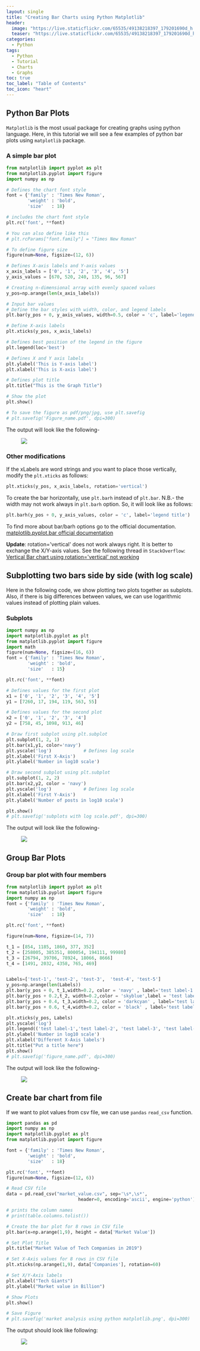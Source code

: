 ```yaml
---
layout: single
title: "Creating Bar Charts using Python Matplotlib"
header:
  image: "https://live.staticflickr.com/65535/49138218397_179201690d_h.jpg"
  teaser: "https://live.staticflickr.com/65535/49138218397_179201690d_h.jpg"
categories:
  - Python
tags:
  - Python
  - Tutorial
  - Charts
  - Graphs
toc: true
toc_label: "Table of Contents"
toc_icon: "heart"
---
```


## Python Bar Plots
`Matplotlib` is the most usual package for creating graphs using python language. Here, in this tutorial we will see a few examples of python bar plots using `matplotlib` package.

### A simple bar plot
```python
from matplotlib import pyplot as plt
from matplotlib.pyplot import figure
import numpy as np

# Defines the chart font style
font = {'family' : 'Times New Roman',
        'weight' : 'bold',
        'size'   : 18}

# includes the chart font style
plt.rc('font', **font)

# You can also define like this
# plt.rcParams["font.family"] = "Times New Roman"

# To define figure size
figure(num=None, figsize=(12, 6))

# Defines X-axis labels and Y-axis values
x_axis_labels = ['0', '1', '2', '3', '4', '5']
y_axis_values = [670, 520, 240, 135, 96, 567]

# Creating n-dimensional array with evenly spaced values
y_pos=np.arange(len(x_axis_labels))

# Input bar values
# Define the bar styles with width, color, and legend labels
plt.bar(y_pos + 0, y_axis_values, width=0.5, color = 'c', label='legend title')

# Define X-axis labels
plt.xticks(y_pos, x_axis_labels)

# Defines best position of the legend in the figure
plt.legend(loc='best')

# Defines X and Y axis labels
plt.ylabel('This is Y-axis label')
plt.xlabel('This is X-axis label')

# Defines plot title
plt.title("This is the Graph Title")

# Show the plot
plt.show()

# To save the figure as pdf/png/jpg, use plt.savefig
# plt.savefig('Figure_name.pdf', dpi=300)
```

The output will look like the following-
<figure>
	<a href="https://live.staticflickr.com/65535/49138239207_5177a2c408_h.jpg"><img src="https://live.staticflickr.com/65535/49138239207_5177a2c408_h.jpg"></a>
</figure>


### Other modifications
If the xLabels are word strings and you want to place those vertically, modify the `plt.xticks` as follows:
```python
plt.xticks(y_pos, x_axis_labels, rotation='vertical')
```

To create the bar horizontally, use `plt.barh` instead of `plt.bar`. N.B.- the width may not work always in `plt.barh` option. So, it will look like as follows:
```Python
plt.barh(y_pos + 0, y_axis_values, color = 'c', label='legend title')
```
To find more about bar/barh options go to the official documentation.
[matplotlib.pyplot.bar official documentation](https://matplotlib.org/3.1.1/api/_as_gen/matplotlib.pyplot.bar.html)

**Update**: rotation='vertical' does not work always right. It is better to exchange the X/Y-axis values. See the following thread in `StackOverflow`:
[Vertical Bar chart using rotation='vertical' not working](https://stackoverflow.com/questions/40104730/vertical-bar-chart-using-rotation-vertical-not-working)


## Subplotting two bars side by side (with log scale)
Here in the following code, we show plotting two plots together as subplots. Also, if there is big differences between values, we can use logarithmic values instead of plotting plain values.

### Subplots
```python
import numpy as np
import matplotlib.pyplot as plt
from matplotlib.pyplot import figure
import math
figure(num=None, figsize=(16, 6))
font = {'family' : 'Times New Roman',
        'weight' : 'bold',
        'size'   : 15}

plt.rc('font', **font)

# Defines values for the first plot
x1 = ['0', '1', '2', '3', '4', '5']
y1 = [7260, 17, 194, 119, 563, 55]

# Defines values for the second plot
x2 = ['0', '1', '2', '3', '4']
y2 = [758, 45, 1098, 913, 46]

# Draw first subplot using plt.subplot
plt.subplot(1, 2, 1)
plt.bar(x1,y1, color='navy')
plt.yscale('log')            # Defines log scale
plt.xlabel('First X-Axis')
plt.ylabel('Number in log10 scale')

# Draw second subplot using plt.subplot
plt.subplot(1, 2, 2)
plt.bar(x2,y2, color = 'navy')
plt.yscale('log')            # Defines log scale
plt.xlabel('First Y-Axis')
plt.ylabel('Number of posts in log10 scale')

plt.show()
# plt.savefig('subplots with log scale.pdf', dpi=300)
```

The output will look like the following-
<figure>
	<a href="https://live.staticflickr.com/65535/49138230462_a021ac7c81_h.jpg"><img src="https://live.staticflickr.com/65535/49138230462_a021ac7c81_h.jpg"></a>
</figure>


## Group Bar Plots
### Group bar plot with four members
```python
from matplotlib import pyplot as plt
from matplotlib.pyplot import figure
import numpy as np
font = {'family' : 'Times New Roman',
        'weight' : 'bold',
        'size'   : 18}

plt.rc('font', **font)

figure(num=None, figsize=(14, 7))

t_1 = [854, 1185, 1860, 377, 352]
t_2 = [258005, 385351, 800054, 194111, 99980]
t_3 = [26794, 39706, 78924, 18066, 8666]
t_4 = [1491, 2032, 4358, 765, 469]


Labels=['test-1', 'test-2', 'test-3',  'test-4', 'test-5']
y_pos=np.arange(len(Labels))
plt.bar(y_pos + 0, t_1,width=0.2, color = 'navy' , label='test label-1')
plt.bar(y_pos + 0.2,t_2, width=0.2,color = 'skyblue',label = 'test label-2')
plt.bar(y_pos + 0.4, t_3,width=0.2, color = 'darkcyan' , label='test label-3')
plt.bar(y_pos + 0.6, t_4,width=0.2, color = 'black' , label='test label-4')

plt.xticks(y_pos, Labels)
plt.yscale('log')
plt.legend(('test label-1','test label-2', 'test label-3', 'test label-4'))
plt.ylabel('Number in log10 scale')
plt.xlabel('Different X-Axis labels')
plt.title("Put a title here")
plt.show()
# plt.savefig('figure_name.pdf', dpi=300)
```

The output will look like the following-
<figure>
	<a href="https://live.staticflickr.com/65535/49138224572_83b768c1ea_h.jpg"><img src="https://live.staticflickr.com/65535/49138224572_83b768c1ea_h.jpg"></a>
</figure>

## Create bar chart from file
If we want to plot values from csv file, we can use `pandas` `read_csv` function. 
```python
import pandas as pd
import numpy as np
import matplotlib.pyplot as plt
from matplotlib.pyplot import figure

font = {'family' : 'Times New Roman',
        'weight' : 'bold',
        'size'   : 18}

plt.rc('font', **font)
figure(num=None, figsize=(12, 6))

# Read CSV file
data = pd.read_csv("market_value.csv", sep='\s*,\s*',
                           header=0, encoding='ascii', engine='python')

# prints the column names
# print(table.columns.tolist())

# Create the bar plot for 8 rows in CSV file
plt.bar(x=np.arange(1,9), height = data['Market Value'])

# Set Plot Title
plt.title("Market Value of Tech Companies in 2019")

# Set X-Axis values for 8 rows in CSV file
plt.xticks(np.arange(1,9), data['Companies'], rotation=60)

# Set X/Y-Axis labels
plt.xlabel("Tech Giants")
plt.ylabel("Market value in Billion")

# Show Plots
plt.show()

# Save Figure
# plt.savefig('market analysis using python matplotlib.png', dpi=300)
```

The output should look like following:
<figure>
	<a href="https://live.staticflickr.com/65535/49145055902_89d8c6fdf9_k.jpg"><img src="https://live.staticflickr.com/65535/49145055902_89d8c6fdf9_k.jpg"></a>
</figure>